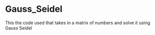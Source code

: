 # Gauss_Seidel
This the code used that takes in a matrix of numbers and solve it using Gauss Seidel
